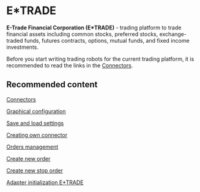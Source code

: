 # E\*TRADE

**E\-Trade Financial Corporation (E\*TRADE)** \- trading platform to trade financial assets including common stocks, preferred stocks, exchange\-traded funds, futures contracts, options, mutual funds, and fixed income investments. 

Before you start writing trading robots for the current trading platform, it is recommended to read the links in the [Connectors](../../connectors.md). 

## Recommended content

[Connectors](../../connectors.md)

[Graphical configuration](../graphical_configuration.md)

[Save and load settings](../save_and_load_settings.md)

[Creating own connector](../creating_own_connector.md)

[Orders management](../../orders_management.md)

[Create new order](../../orders_management/create_new_order.md)

[Create new stop order](../../orders_management/create_new_stop_order.md)

[Adapter initialization E\*TRADE](e_trade/adapter_initialization_e_trade.md)
